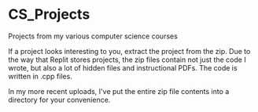 # CS_Projects
Projects from my various computer science courses

If a project looks interesting to you, extract the project from the zip. Due to the way that Replit stores projects, the zip files contain
not just the code I wrote, but also a lot of hidden files and instructional PDFs. The code is written in .cpp files.

In my more recent uploads, I've put the entire zip file contents into a directory for your convenience.
